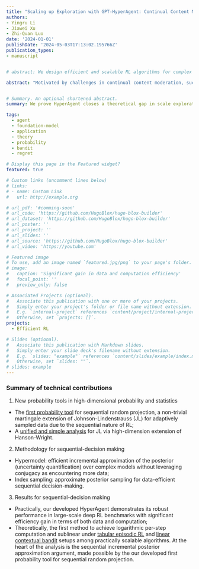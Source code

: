 ```yaml
---
title: "Scaling up Exploration with GPT-HyperAgent: Continual Content Moderation from Human Feedback"
authors:
- Yingru Li
- Jiawei Xu
- Zhi-Quan Luo
date: '2024-01-01'
publishDate: '2024-05-03T17:13:02.195766Z'
publication_types:
- manuscript


# abstract: We design efficient and scalable RL algorithms for complex environments with hypermodel and approximate Thompson sampling, which demonstrates significant efficiency gain in DRL benchmark problems (e.g. only 15\% data consumption and 5\% model parameters compared to SOTAs in Arcade Learning Environment. We developed new probability tools for the sequential random projection and sequential subspace embedding via stopping-time argument and self-normalized martingale, which can be regard as a non-trivial extension to the renowned Johnson–Lindenstrauss (JL) lemma. The tools are then applied to the regret analysis of hypermodel-based TS-type algorithms in bandit and RL environments, achieving the same regret order of RLSVI and PSRL with cheap computation.

abstract: "Motivated by challenges in continual content moderation, such as the cold start problem and the need for exploration to align with unknown human feedback, we introduce GPT-HyperAgent. It leverages foundation models for pretrained expressive feature embeddings and integrates HyperAgent for scalable uncertainty representation and exploration. We demonstrate GPT-HyperAgent's effectiveness in continual content moderation as a contextual bandit problem with natural language input. Empirical advancements are built upon theoretical insights: 1. HyperAgent allows for the general and separate treatment of reference, perturbation, and update distributions with computational benefits. 2. Under the linear realizable assumption, HyperAgent achieves scalable uncertainty estimation with \(\tilde{O}(\log T)\) per-step computational complexity over \(T\) periods. 3. By establishing a general analysis framework, we prove HyperAgent’s regret order matches exact Thompson sampling in linear contextual bandits, closing a theoretical gap in scalable exploration."


# Summary. An optional shortened abstract.
summary: We prove HyperAgent closes a theoretical gap in scale exploration for contextual bandit problems. Further, with integration of pretrained GPT, GPT-HyperAgent addresses continual content moderation challenges, such as cold start and exploration with human feedback.

tags:
  - agent
  - foundation-model
  - application
  - theory
  - probability
  - bandit
  - regret

# Display this page in the Featured widget?
featured: true

# Custom links (uncomment lines below)
# links:
# - name: Custom Link
#   url: http://example.org

# url_pdf: '#comming-soon'
# url_code: 'https://github.com/HugoBlox/hugo-blox-builder'
# url_dataset: 'https://github.com/HugoBlox/hugo-blox-builder'
# url_poster: ''
# url_project: ''
# url_slides: ''
# url_source: 'https://github.com/HugoBlox/hugo-blox-builder'
# url_video: 'https://youtube.com'

# Featured image
# To use, add an image named `featured.jpg/png` to your page's folder.
# image:
#   caption: 'Significant gain in data and computation efficiency'
#   focal_point: ''
#   preview_only: false

# Associated Projects (optional).
#   Associate this publication with one or more of your projects.
#   Simply enter your project's folder or file name without extension.
#   E.g. `internal-project` references `content/project/internal-project/index.md`.
#   Otherwise, set `projects: []`.
projects:
  - Efficient RL

# Slides (optional).
#   Associate this publication with Markdown slides.
#   Simply enter your slide deck's filename without extension.
#   E.g. `slides: "example"` references `content/slides/example/index.md`.
#   Otherwise, set `slides: ""`.
# slides: example
---
```



### Summary of technical contributions

1. New probability tools in high-dimensional probability and statistics
- The [first probability tool](/publication/li-2024-probability) for sequential random projection, a non-trivial martingale extension of Johnson-Lindenstrauss (JL) for adaptively sampled data due to the sequential nature of RL;
- A [unified and simple analysis](/publication/li-2024-simple) for JL via high-dimension extension of Hanson-Wright.

2. Methodology for sequential-decision making
- Hypermodel: efficient incremental approximation of the posterior (uncertainty quantification) over complex models without leveraging conjugacy as encountering more data;
- Index sampling: approximate posterior sampling for data-efficient sequential decision-making.

3. Results for sequential-decision making
- Practically, our developed HyperAgent demonstrates its robust performance in large-scale deep RL benchmarks with significant efficiency gain in terms of both data and computation;
- Theoretically, the first method to achieve logarithmic per-step computation and sublinear under [tabular episodic RL](/publication/li-2024-hyperagent/) and [linear contextual bandit](/publication/li-2024-scaling/) setups among practically scalable algorithms. At the heart of the analysis is the sequential incremental posterior approximation argument, made possible by the our developed first probability tool for sequential random projection.
